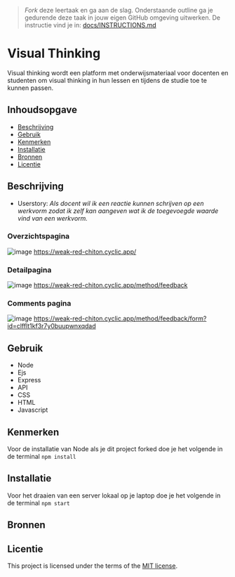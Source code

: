 > _Fork_ deze leertaak en ga aan de slag. Onderstaande outline ga je gedurende deze taak in jouw eigen GitHub omgeving uitwerken. De instructie vind je in: [docs/INSTRUCTIONS.md](docs/INSTRUCTIONS.md)

# Visual Thinking
Visual thinking wordt een platform met onderwijsmateriaal voor docenten en studenten om visual thinking in hun lessen en tijdens de studie toe te kunnen passen.

## Inhoudsopgave

  * [Beschrijving](#beschrijving)
  * [Gebruik](#gebruik)
  * [Kenmerken](#kenmerken)
  * [Installatie](#installatie)
  * [Bronnen](#bronnen)
  * [Licentie](#licentie)

## Beschrijving
* Userstory: _Als docent wil ik een reactie kunnen schrijven op een werkvorm zodat ik zelf kan aangeven wat ik de toegevoegde waarde vind van een werkvorm._
### Overzichtspagina
![image](https://user-images.githubusercontent.com/74552944/230207479-e12b686f-4268-48c8-9b4a-562ea73d3b14.png)
https://weak-red-chiton.cyclic.app/

### Detailpagina
![image](https://user-images.githubusercontent.com/74552944/230207642-a94dcbb8-49e2-41d7-847a-01a6b307c948.png)
https://weak-red-chiton.cyclic.app/method/feedback

### Comments pagina
![image](https://user-images.githubusercontent.com/74552944/230207726-84970f76-a083-4514-854c-156c11666052.png)
https://weak-red-chiton.cyclic.app/method/feedback/form?id=clfflt1kf3r7y0buupwnxqdad

## Gebruik
* Node
* Ejs
* Express
* API
* CSS
* HTML
* Javascript

## Kenmerken
Voor de installatie van Node als je dit project forked doe je het volgende in de terminal `npm install`

## Installatie
Voor het draaien van een server lokaal op je laptop doe je het volgende in de terminal `npm start`


## Bronnen

## Licentie

This project is licensed under the terms of the [MIT license](./LICENSE).

